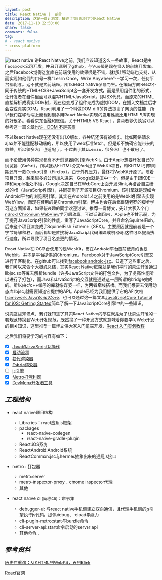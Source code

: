 ```yaml
---
layout: post
title: React Native |  前言
description: 这是一篇计划文，描述了我们如何学习React Native
date: 2017-11-10 22:50:00
share: false
comments: false
tag:
# - react native
- cross-platform
---
```

![react native][7]
讲React Native之前，我们应该知道这么一些故事。React是由Facebook公司开发，并且开源到了github，与Vue都是现在很火的前端开发库。之后Facebook觉得这套库在前端使用的效果很是不错，就想让移动端也支持，从而实现如他们的口号一样“Learn Once，Write Anywhere”---学习一次，任何平台都能写。这不就是大前端吗，所以React Native孕育而生。在编码方面React不同于传统的HTML+CSS+JavaScript这一套开发方式，而是采用组件化的形式，让开发者在组件里面可以混写HTML+JavaScript，即JSX代码。而原来的HTML直接解析成真实DOM树，现在也变成了组件先成为虚拟DOM，在插入文档之后才会变成真实DOM。React利用了一个叫做DOM diff的算法提高了网页的性能，所以我们在移动端上面看到很多用React Native实现的应用性能比用HTML5库实现的好很多。看看京东金融和微信。关于HTML5 VS React ，这两者孰优孰劣可以参考这一篇文章[也许，DOM 不是答案][1]

不过React Native现在还没有出1.0版本，各种坑还没有被修复。比如网络请求ajax并不能适配移动端的，所以使用了web标准fetch。但是却不妨碍它能带来的效益，所以很多大厂也适配了。不过由于其License，很多大厂也不敢用了。

而不论使用何种实现都离不开浏览器的引擎WebKit。由于Apple想要开发自己的浏览器（Safari），所以就从KHTML分支fork出了WebKit项目，和KHTML引擎同期还有一款Gecko引擎（Firefox）。由于外界压力，最终将WebKit开源了。随着项目开源，越来越多的公司加入进来，Google就是其中一个。但是由于跟KDE一样和Apple相处不恰，Google决定自己在WebCore上面开发Blink,再结合自主研发的v8（JavaScript引擎），共同研制了开源项目Chromium，该引擎就是现如今Android平台的浏览器引擎。其实在Android4.4之前使用的是Webkit引擎去实现WebView，而现在使用的是Chromium引擎。博主也会在后续跟随老罗的脚步学习这方面知识，如果有兴趣的同学欢迎讨论。推荐一篇博文，先让大家入个门[ndroid Chromium WebView][2]学习启动篇。不过话说回来，Apple也不甘示弱，为了提高JavaScript引擎的性能，重写了JavaScriptCore，并且命名SquirrelFish，后来这个项目演变成了SquirrelFish Extreme（SFX）。主要原因就是前者是一个字节码解释权，而后者却是直接将JavaScript代码编译成机器码,这样可以提高执行速度，所以导致了项目名变更的情况。

React Native在iOS平台使用的是WebKit，而在Android平台目前使用的也是Webkit，并不是平台提供的Chromium。Facebook对于JavaScriptCore引擎又进行了客制化。在github可以找到[facebook android-jsc][3]。知道了这些事之后，我们可以来做个大概的总结，其实React Native框架就是我们平时的原生开发通过libjsc.so等库去解析bundle（许多JavaScript文件的打包文件，为了提高性能所以进行了打包），而Java和JavaScript的交互就是通过这一层所谓的bridge完成的。所以由c/c++编写的库就像媒婆一样，为两者牵线搭桥。而我们想要去使用动态库libjsc,就需要知道它提供的API。Apple已经为我们提供了它的API文档[framework JavaScriptCore][4]。也可以通过这一篇文章[JavaScriptCore Tutorial for iOS: Getting Started][5]简单了解一下JavaScriptCore引擎中的一些知识。

说完这些知识点，我们就知道了其实React Native的存在就是为了让原生开发的一套规范转换到Web开发规范，既然换了一种开发方式就意味着你要学习Web开发的相关知识，这里推荐一篇博文供大家入门前端开发，[React 入门实例教程][6]

之后我们将要学习的内容有如下：

- [x] [Java和JavaScript互操作]({{site.baseurl}}/2022-03-10/react-native-java-js-interoperability)
- [x] [启动流程]({{site.baseurl}}/2021-12-05/react-native-launch)
- [x] [初代渲染器]({{site.baseurl}}/2022-03-20/react-native-render)
- [x] [Fabric渲染器]({{site.baseurl}}/2022-09-22/react-native-fabric-render)
- [ ] [js引擎]({{site.baseurl}}/2023-02-12/hermes-foreword)
- [x] [Metro打包利器]({{site.baseurl}}/2022-11-25/react-native-metro)
- [x] [DevMenu开发者工具]({{site.baseurl}}/2022-10-21/react-native-devmenu)
<!-- - [ ] [DevMenu开发者工具 reload]({{site.baseurl}}/2022-10-21/react-native-devmenu-reload) -->
<!-- - [ ] [DevMenu开发者工具 debug]({{site.baseurl}}/2022-10-21/react-native-devmenu-debug) -->
<!-- - [ ] [DevMenu开发者工具 profiler]({{site.baseurl}}/2022-10-21/react-native-devmenu-profiler) -->

## *工程结构*
- react native项目结构
    - Libraries：react应用js框架
    - packages
        - react-native-codegen
        - react-native-gradle-plugin
    - React:iOS系统
    - ReactAndroid:Android系统
    - ReactCommon:jsc与hermes抽象出来的通用js接口

- metro : 打包器
    - metro:server
    - metro-inspector-proxy：chrome inspector代理
    - 其他
- react native cli(简称cli)：命令集
    - debugger-ui: 与react native手机侧建立双向通信，且代理手机侧的js引擎执行js代码，提供debug、reload等能力
    - cli-plugin-metro:start与bundle命令
    - cli-server-api:start命令启动的server api
    - 其他命令..

## *参考资料*

[1]:http://www.ruanyifeng.com/blog/2015/02/future-of-dom.html
[2]:http://blog.csdn.net/luoshengyang/article/details/46569161
[3]:https://github.com/facebook/android-jsc
[4]:https://developer.apple.com/documentation/javascriptcore
[5]:https://www.raywenderlich.com/124075/javascriptcore-tutorial
[6]:http://www.ruanyifeng.com/blog/2015/03/react.html
[7]:{{site.baseurl}}/asset/cross-platform/WX20221031-014810.png

[历史在重演：从KHTML到WebKit，再到Blink](https://36kr.com/p/202396.html)

[React官网](https://reactjs.org/docs/hello-world.html)


